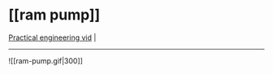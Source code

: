 # [[ram pump]]
[Practical engineering vid](https://www.youtube.com/watch?v=zFdyqTGx32A) | 
___
![[ram-pump.gif|300]]

